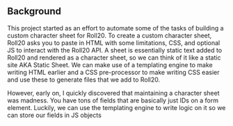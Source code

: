 ## Background ##

This project started as an effort to automate some of the tasks of building a custom character sheet for Roll20. To create a custom character sheet, Roll20 asks you to paste in HTML with some limitations, CSS, and optional JS to interact with the Roll20 API. A sheet is essentially static text added to Roll20 and rendered as a character sheet, so we can think of it like a static site AKA Static Sheet. We can make use of a templating engine to make writing HTML earlier and a CSS pre-processor to make writing CSS easier and use these to generate files that we add to Roll20. 


However, early on, I quickly discovered that maintaining a character sheet was madness. You have tons of fields that are basically just IDs on a form element. Luckily, we can use the templating engine to write logic on it so we can store our fields in JS objects


